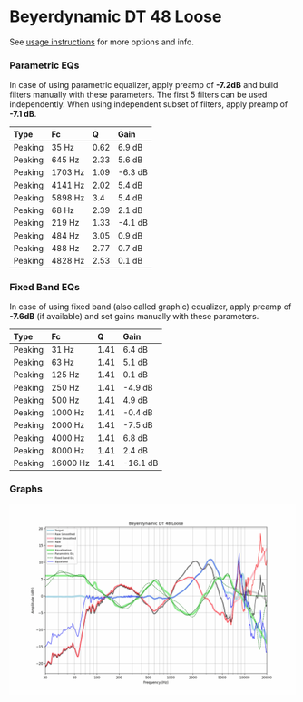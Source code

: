 # Beyerdynamic DT 48 Loose
See [usage instructions](https://github.com/jaakkopasanen/AutoEq#usage) for more options and info.

### Parametric EQs
In case of using parametric equalizer, apply preamp of **-7.2dB** and build filters manually
with these parameters. The first 5 filters can be used independently.
When using independent subset of filters, apply preamp of **-7.1 dB**.

| Type    | Fc      |    Q | Gain    |
|:--------|:--------|:-----|:--------|
| Peaking | 35 Hz   | 0.62 | 6.9 dB  |
| Peaking | 645 Hz  | 2.33 | 5.6 dB  |
| Peaking | 1703 Hz | 1.09 | -6.3 dB |
| Peaking | 4141 Hz | 2.02 | 5.4 dB  |
| Peaking | 5898 Hz | 3.4  | 5.4 dB  |
| Peaking | 68 Hz   | 2.39 | 2.1 dB  |
| Peaking | 219 Hz  | 1.33 | -4.1 dB |
| Peaking | 484 Hz  | 3.05 | 0.9 dB  |
| Peaking | 488 Hz  | 2.77 | 0.7 dB  |
| Peaking | 4828 Hz | 2.53 | 0.1 dB  |

### Fixed Band EQs
In case of using fixed band (also called graphic) equalizer, apply preamp of **-7.6dB**
(if available) and set gains manually with these parameters.

| Type    | Fc       |    Q | Gain     |
|:--------|:---------|:-----|:---------|
| Peaking | 31 Hz    | 1.41 | 6.4 dB   |
| Peaking | 63 Hz    | 1.41 | 5.1 dB   |
| Peaking | 125 Hz   | 1.41 | 0.1 dB   |
| Peaking | 250 Hz   | 1.41 | -4.9 dB  |
| Peaking | 500 Hz   | 1.41 | 4.9 dB   |
| Peaking | 1000 Hz  | 1.41 | -0.4 dB  |
| Peaking | 2000 Hz  | 1.41 | -7.5 dB  |
| Peaking | 4000 Hz  | 1.41 | 6.8 dB   |
| Peaking | 8000 Hz  | 1.41 | 2.4 dB   |
| Peaking | 16000 Hz | 1.41 | -16.1 dB |

### Graphs
![](./Beyerdynamic%20DT%2048%20Loose.png)